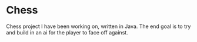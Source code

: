 # Chess
Chess project I have been working on, written in Java. The end goal is to try and build in an ai for the player to face off against.
